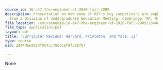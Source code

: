 ```yaml
---
course_id: 16-a47-the-engineer-of-2020-fall-2009
description: Presentation on how some of MIT's key competitors are emphasizing science,
  from a Division of Undergraduate Education Meeting, Cambridge, MA, March 3, 2006.
file_location: /coursemedia/16-a47-the-engineer-of-2020-fall-2009/2844d6ea143f964cc78dd1ef9f52bfb7_MIT16_A47F09_read2.pdf
file_type: application/pdf
layout: pdf
title: 'Curricular Reviews: Harvard, Princeton, and Yale: II'
type: course
uid: 2844d6ea143f964cc78dd1ef9f52bfb7

---
```

None